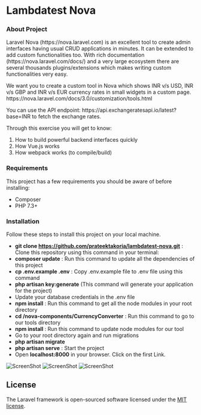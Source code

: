 <h1>Lambdatest Nova</h1>
<h3> About Project </h3>

<p>Laravel Nova (https://nova.laravel.com) is an excellent tool to create admin interfaces having usual CRUD applications in minutes. It can be extended to add custom functionalities too. With rich documentation (https://nova.laravel.com/docs/) and a very large ecosystem there are several thousands plugins/extensions which makes writing custom functionalities very easy.</p>

<p>We want you to create a custom tool in Nova which shows INR v/s USD, INR v/s GBP and INR v/s EUR currency rates in small widgets in a custom page. https://nova.laravel.com/docs/3.0/customization/tools.html </p>

<p>You can use the API endpoint: https://api.exchangeratesapi.io/latest?base=INR to fetch the exchange rates.

Through this exercise you will get to know:
1. How to build powerful backend interfaces quickly
2. How Vue.js works
3. How webpack works (to compile/build)</p>

<h3> Requirements </h3>
<p>This project has a few requirements you should be aware of before installing:

- Composer
- PHP 7.3+ </p>

<h3> Installation </h3>
<p>Follow these steps to install this project on your local machine.

- <b>git clone https://github.com/prateektakoria/lambdatest-nova.git</b> : Clone this repository using this command in your terminal: 
- <b>composer update</b> : Run this command to update all the dependencies of this project
- <b>cp .env.example .env</b> : Copy .env.example file to .env file using this command
- <b>php artisan key:generate</b> (This command will generate your application for the project)
- Update your database credentials in the .env file
- <b>npm install</b> : Run this command to get all the node modules in your root directory
- <b>cd /nova-components/CurrencyConverter</b> : Run this command to go to our tools directory
- <b>npm install</b> : Run this command to update node modules for our tool
- Go to your root directory again and run migrations
- <b>php artisan migrate</b>
- <b>php artisan serve</b> : Start the project
- Open <b>localhost:8000</b> in your browser. Click on the first Link.
</p>

![ScreenShot](/images/screenshot-1.jpg)
![ScreenShot](/images/screenshot-2.jpg)
![ScreenShot](/images/screenshot-3.jpg)

## License

The Laravel framework is open-sourced software licensed under the [MIT license](https://opensource.org/licenses/MIT).
